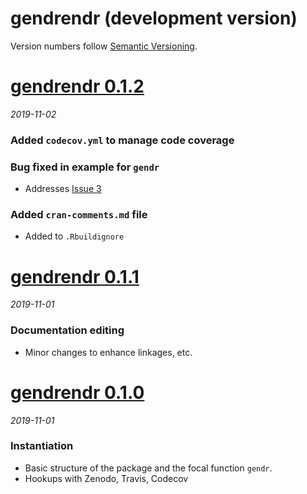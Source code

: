 # gendrendr (development version)

Version numbers follow [Semantic Versioning](https://semver.org/).

# [gendrendr 0.1.2](https://github.com/dapperstats/gendrendr/releases/tag/v0.1.2)
*2019-11-02*

### Added `codecov.yml` to manage code coverage

### Bug fixed in example for `gendr`
* Addresses [Issue 3](https://github.com/dapperstats/gendrendr/issues/3)

### Added `cran-comments.md` file
* Added to `.Rbuildignore`

# [gendrendr 0.1.1](https://github.com/dapperstats/gendrendr/releases/tag/v0.1.1)
*2019-11-01*

### Documentation editing
* Minor changes to enhance linkages, etc.

# [gendrendr 0.1.0](https://github.com/dapperstats/gendrendr/releases/tag/v0.1.0)
*2019-11-01*

### Instantiation
* Basic structure of the package and the focal function `gendr`.
* Hookups with Zenodo, Travis, Codecov

